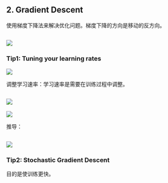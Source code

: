 ## 2. Gradient Descent

使用梯度下降法来解决优化问题。梯度下降的方向是移动的反方向。

![](https://github.com/steveLauwh/DeepLearning-notes/raw/master/Hung-yi%20Lee%20Machine%20Learning%20Notes/image/2.1.PNG)
---

### Tip1: Tuning your learning rates

![](https://github.com/steveLauwh/DeepLearning-notes/raw/master/Hung-yi%20Lee%20Machine%20Learning%20Notes/image/2.2.PNG)

调整学习速率：学习速率是需要在训练过程中调整。

![](https://github.com/steveLauwh/DeepLearning-notes/raw/master/Hung-yi%20Lee%20Machine%20Learning%20Notes/image/2.3.PNG)
---

![](https://github.com/steveLauwh/DeepLearning-notes/raw/master/Hung-yi%20Lee%20Machine%20Learning%20Notes/image/2.4.PNG)

推导：

![](https://github.com/steveLauwh/DeepLearning-notes/raw/master/Hung-yi%20Lee%20Machine%20Learning%20Notes/image/2.5.PNG)
---

### Tip2: Stochastic Gradient Descent 

目的是使训练更快。

